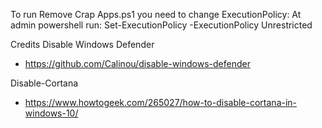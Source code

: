 

To run Remove Crap Apps.ps1 you need  to change ExecutionPolicy:
At admin powershell run:
Set-ExecutionPolicy -ExecutionPolicy Unrestricted


Credits
Disable Windows Defender
- https://github.com/Calinou/disable-windows-defender

Disable-Cortana
- https://www.howtogeek.com/265027/how-to-disable-cortana-in-windows-10/
